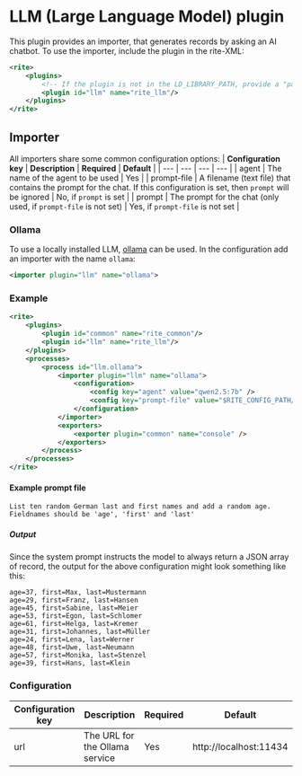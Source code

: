 # LLM (Large Language Model) plugin
This plugin provides an importer, that generates records by asking an AI chatbot.
To use the importer, include the plugin in the rite-XML:
```xml
<rite>
    <plugins>
        <!-- If the plugin is not in the LD_LIBRARY_PATH, provide a "path" attribute -->
        <plugin id="llm" name="rite_llm"/>
    </plugins>
</rite>
```
## Importer
All importers share some common configuration options:
| **Configuration key** | **Description** | **Required** | **Default** |
| --- | --- | --- | --- |
| agent | The name of the agent to be used | Yes | 
| prompt-file | A filename (text file) that contains the prompt for the chat. If this configuration is set, then `prompt` will be ignored | No, if `prompt` is set | 
| prompt | The prompt for the chat (only used, if `prompt-file` is not set) | Yes, if `prompt-file` is not set |


### Ollama
To use a locally installed LLM, [ollama](https://ollama.com/) can be used. In the configuration add an importer with the name `ollama`:
```xml
<importer plugin="llm" name="ollama">
```
### Example
```xml
<rite>
    <plugins>
        <plugin id="common" name="rite_common"/>
        <plugin id="llm" name="rite_llm"/>
    </plugins>
    <processes>
        <process id="llm.ollama">
            <importer plugin="llm" name="ollama">
                <configuration>
                    <config key="agent" value="qwen2.5:7b" />
                    <config key="prompt-file" value="$RITE_CONFIG_PATH/prompt.txt" />
                </configuration>
            </importer>
            <exporters>
                <exporter plugin="common" name="console" />
            </exporters>
        </process>
    </processes>
</rite>
```

#### Example prompt file
```text
List ten random German last and first names and add a random age.
Fieldnames should be 'age', 'first' and 'last'
```

##### Output
Since the system prompt instructs the model to always return a JSON array of 
record, the output for the above configuration might look something like this:
```
age=37, first=Max, last=Mustermann
age=29, first=Franz, last=Hansen
age=45, first=Sabine, last=Meier
age=53, first=Egon, last=Schlomer
age=61, first=Helga, last=Kremer
age=31, first=Johannes, last=Müller
age=24, first=Lena, last=Werner
age=48, first=Uwe, last=Neumann
age=57, first=Monika, last=Stenzel
age=39, first=Hans, last=Klein
```

### Configuration
| **Configuration key** | **Description** | **Required** | **Default** |
| --- | --- | --- | --- |
| url | The URL for the Ollama service | Yes | http://localhost:11434

